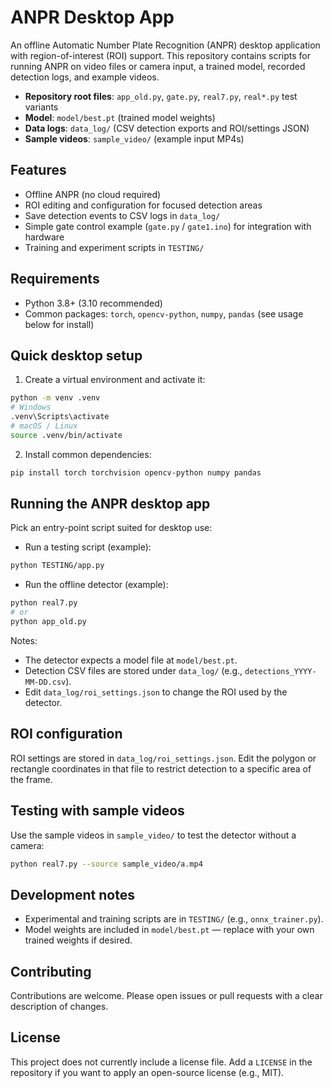 # ANPR Desktop App

An offline Automatic Number Plate Recognition (ANPR) desktop application with region-of-interest (ROI) support. This repository contains scripts for running ANPR on video files or camera input, a trained model, recorded detection logs, and example videos.

- **Repository root files**: `app_old.py`, `gate.py`, `real7.py`, `real*.py` test variants
- **Model**: `model/best.pt` (trained model weights)
- **Data logs**: `data_log/` (CSV detection exports and ROI/settings JSON)
- **Sample videos**: `sample_video/` (example input MP4s)

## Features

- Offline ANPR (no cloud required)
- ROI editing and configuration for focused detection areas
- Save detection events to CSV logs in `data_log/`
- Simple gate control example (`gate.py` / `gate1.ino`) for integration with hardware
- Training and experiment scripts in `TESTING/`

## Requirements

- Python 3.8+ (3.10 recommended)
- Common packages: `torch`, `opencv-python`, `numpy`, `pandas` (see usage below for install)

## Quick desktop setup

1. Create a virtual environment and activate it:

```bash
python -m venv .venv
# Windows
.venv\Scripts\activate
# macOS / Linux
source .venv/bin/activate
```

2. Install common dependencies:

```bash
pip install torch torchvision opencv-python numpy pandas
```

## Running the ANPR desktop app

Pick an entry-point script suited for desktop use:

- Run a testing script (example):

```bash
python TESTING/app.py
```

- Run the offline detector (example):

```bash
python real7.py
# or
python app_old.py
```

Notes:
- The detector expects a model file at `model/best.pt`.
- Detection CSV files are stored under `data_log/` (e.g., `detections_YYYY-MM-DD.csv`).
- Edit `data_log/roi_settings.json` to change the ROI used by the detector.

## ROI configuration

ROI settings are stored in `data_log/roi_settings.json`. Edit the polygon or rectangle coordinates in that file to restrict detection to a specific area of the frame.

## Testing with sample videos

Use the sample videos in `sample_video/` to test the detector without a camera:

```bash
python real7.py --source sample_video/a.mp4
```

## Development notes

- Experimental and training scripts are in `TESTING/` (e.g., `onnx_trainer.py`).
- Model weights are included in `model/best.pt` — replace with your own trained weights if desired.

## Contributing

Contributions are welcome. Please open issues or pull requests with a clear description of changes.

## License

This project does not currently include a license file. Add a `LICENSE` in the repository if you want to apply an open-source license (e.g., MIT). 